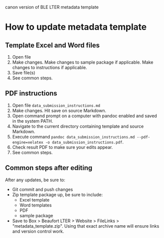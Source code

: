 canon version of BLE LTER metadata template

# How to update metadata template

## Template Excel and Word files

1. Open file
2. Make changes. Make changes to sample package if applicable. Make changes to instructions if applicable.
3. Save file(s)
4. See common steps.

## PDF instructions

1. Open file `data_submission_instructions.md`
2. Make changes. Hit save on source Markdown.
3. Open command prompt on a computer with pandoc enabled and saved in the system PATH. 
4. Navigate to the current directory containing template and source Markdown. 
5. Execute command `pandoc data_submission_instructions.md --pdf-engine=xelatex -o data_submission_instructions.pdf`.
6. Check result PDF to make sure your edits appear.
7. See common steps.

## Common steps after editing

After any updates, be sure to:
- Git commit and push changes
- Zip template package up, be sure to include:
	- Excel template
	- Word templates
	- PDF
	- sample package
- Save to Box > Beaufort LTER > Website > FileLinks > "metadata_template.zip". Using that exact archive name will ensure links and version control work.